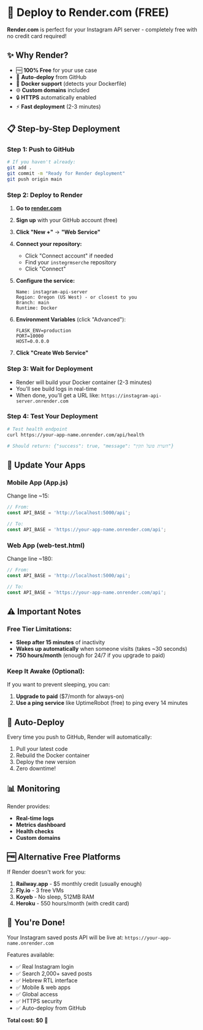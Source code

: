 # 🚀 Deploy to Render.com (FREE)

**Render.com** is perfect for your Instagram API server - completely free with no credit card required!

## ✨ Why Render?
- 🆓 **100% Free** for your use case
- 🔄 **Auto-deploy** from GitHub
- 🐳 **Docker support** (detects your Dockerfile)
- 🌐 **Custom domains** included
- 🔒 **HTTPS** automatically enabled
- ⚡ **Fast deployment** (2-3 minutes)

## 📋 Step-by-Step Deployment

### **Step 1: Push to GitHub**
```bash
# If you haven't already:
git add .
git commit -m "Ready for Render deployment"
git push origin main
```

### **Step 2: Deploy to Render**

1. **Go to [render.com](https://render.com)**
2. **Sign up** with your GitHub account (free)
3. **Click "New +"** → **"Web Service"**
4. **Connect your repository:**
   - Click "Connect account" if needed
   - Find your `instegrmserche` repository
   - Click "Connect"

5. **Configure the service:**
   ```
   Name: instagram-api-server
   Region: Oregon (US West) - or closest to you
   Branch: main
   Runtime: Docker
   ```

6. **Environment Variables** (click "Advanced"):
   ```
   FLASK_ENV=production
   PORT=10000
   HOST=0.0.0.0
   ```

7. **Click "Create Web Service"**

### **Step 3: Wait for Deployment**
- Render will build your Docker container (2-3 minutes)
- You'll see build logs in real-time
- When done, you'll get a URL like: `https://instagram-api-server.onrender.com`

### **Step 4: Test Your Deployment**
```bash
# Test health endpoint
curl https://your-app-name.onrender.com/api/health

# Should return: {"success": true, "message": "השרת פועל תקין"}
```

## 🔧 Update Your Apps

### **Mobile App (App.js)**
Change line ~15:
```javascript
// From:
const API_BASE = 'http://localhost:5000/api';

// To:
const API_BASE = 'https://your-app-name.onrender.com/api';
```

### **Web App (web-test.html)**
Change line ~180:
```javascript
// From:
const API_BASE = 'http://localhost:5000/api';

// To:
const API_BASE = 'https://your-app-name.onrender.com/api';
```

## ⚠️ Important Notes

### **Free Tier Limitations:**
- **Sleep after 15 minutes** of inactivity
- **Wakes up automatically** when someone visits (takes ~30 seconds)
- **750 hours/month** (enough for 24/7 if you upgrade to paid)

### **Keep It Awake (Optional):**
If you want to prevent sleeping, you can:
1. **Upgrade to paid** ($7/month for always-on)
2. **Use a ping service** like UptimeRobot (free) to ping every 14 minutes

## 🔄 Auto-Deploy

Every time you push to GitHub, Render will automatically:
1. Pull your latest code
2. Rebuild the Docker container
3. Deploy the new version
4. Zero downtime!

## 📊 Monitoring

Render provides:
- **Real-time logs**
- **Metrics dashboard**
- **Health checks**
- **Custom domains**

## 🆓 Alternative Free Platforms

If Render doesn't work for you:

1. **Railway.app** - $5 monthly credit (usually enough)
2. **Fly.io** - 3 free VMs
3. **Koyeb** - No sleep, 512MB RAM
4. **Heroku** - 550 hours/month (with credit card)

## 🎉 You're Done!

Your Instagram saved posts API will be live at:
`https://your-app-name.onrender.com`

Features available:
- ✅ Real Instagram login
- ✅ Search 2,000+ saved posts
- ✅ Hebrew RTL interface
- ✅ Mobile & web apps
- ✅ Global access
- ✅ HTTPS security
- ✅ Auto-deploy from GitHub

**Total cost: $0** 🎉 